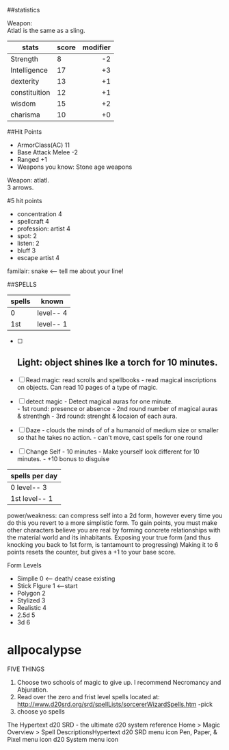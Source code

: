 ##statistics

Weapon:  
Atlatl is the same as a sling. 



|stats | score  | modifier |
|---------| ----|  ---:|
|Strength | 8 |  -2|
|Intelligence | 17 | +3 |
|dexterity | 13 | +1 |
|constituition | 12  | +1 |
|wisdom | 15 | +2 |
|charisma |  10 | +0 |


##Hit Points
- ArmorClass(AC) 11
- Base Attack Melee -2
- Ranged +1
- Weapons you know: Stone age weapons

Weapon: atlatl.  
3 arrows. 

#5 hit points

- concentration 4
- spellcraft 4
- profession: artist 4
- spot: 2
- listen: 2
- bluff 3
- escape artist 4

familair: snake <-- tell me about your line!

##SPELLS

| spells  | known |
|--------|-------|
| 0  | level-- 4 |
| 1st | level-- 1 |

-[ ]  Light:  object shines lke a torch for 10 minutes. 
      - 
-[ ] Read magic: read scrolls and spellbooks
      - read magical inscriptions on objects. Can read 10 pages of a type of magic.  
      
-[ ] detect magic
      - Detect magical auras for one minute.  
      - 1st round: presence or absence
      - 2nd round number of magical auras & strenthgh
      - 3rd round: strenght & locaion of each aura. 
-[ ] Daze
      - clouds the minds of of a humanoid of medium size or smaller so that he takes no action. 
      - can't move, cast spells for one round


- [ ] Change Self
        - 10 minutes
        - Make yourself look different for 10 minutes. 
        - +10 bonus to disguise

| spells per day |
|----------------|
| 0 level-- 3   |
| 1st level-- 1 |

power/weakness: can compress self into a 2d form, however every time you do this you revert to a more simplistic form. To gain points, you must make other characters believe you are real by forming concrete relationships with the material world and its inhabitants. Exposing your true form (and thus knocking you back to 1st form, is tantamount to progressing) Making it to 6 points resets the counter, but gives a +1 to your base score. 

Form Levels

- Simplle  0 <-- death/ cease existing
- Stick FIgure 1 <--start
- Polygon 2
- Stylized 3
- Realistic 4
- 2.5d 5
- 3d 6



allpocalypse
============
FIVE THINGS
1. Choose two schools of magic to give up. I recommend Necromancy and Abjuration.
2. Read over the zero and frist level spells located at: http://www.d20srd.org/srd/spellLists/sorcererWizardSpells.htm
  -pick
3. choose yo spells





The Hypertext d20 SRD - the ultimate d20 system reference
  Home > Magic Overview > Spell DescriptionsHypertext d20 SRD menu icon Pen, Paper, & Pixel menu icon d20 System menu icon
  
